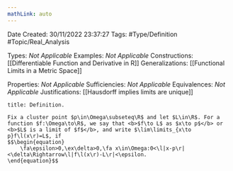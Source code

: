 ```yaml
---
mathLink: auto
---
```


<div class="topSpace"></div>

Date Created: 30/11/2022 23:37:27
Tags: #Type/Definition #Topic/Real_Analysis

Types: <i>Not Applicable</i>
Examples: <i>Not Applicable</i>
Constructions: [[Differentiable Function and Derivative in R]]
Generalizations: [[Functional Limits in a Metric Space]]

Properties: <i>Not Applicable</i>
Sufficiencies: <i>Not Applicable</i>
Equivalences: <i>Not Applicable</i>
Justifications: [[Hausdorff implies limits are unique]]

``` ad-Definition
title: Definition.

Fix a cluster point $p\in\Omega\subseteq\R$ and let $L\in\R$. For a function $f:\Omega\to\R$, we say that <b>$f\to L$ as $x\to p$</b> or <b>$L$ is a limit of $f$</b>, and write $\lim\limits_{x\to p}f\l(x\r)=L$, if
$$\begin{equation}
    \fa\epsilon>0,\ex\delta>0,\fa x\in\Omega:0<\l|x-p\r|<\delta\Rightarrow\l|f\l(x\r)-L\r|<\epsilon.
\end{equation}$$

```
